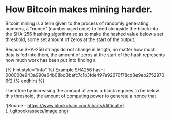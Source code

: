 # How Bitcoin makes mining harder.

Bitcoin mining is a term given to the process of randomly generating numbers, a "nonce" (number used once) to feed alongside the block into the SHA-256 hashing algorithm so as to make the hashed value below a set threshold, some set amount of zeros at the start of the output.

Because SHA-256 strings do not change in length, no matter how much data is fed into them, the amount of zeros at the start of the hash represents how much work has been put into finding a &#x20;

{% hint style="info" %}
Example SHA256 hash: 000000e943a990e64b08bd3bafc7c1b3fde497e92670f78cd8e9eb27529706f2
{% endhint %}

Therefore by increasing the amount of zeros a block requires to be below this threshold, the amount of computing power to generate a nonce that&#x20;

![Source - https://www.blockchain.com/charts/difficulty](../.gitbook/assets/image.png)
